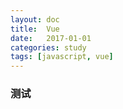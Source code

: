 ```yaml
---
layout: doc
title:  Vue
date:   2017-01-01
categories: study
tags: [javascript, vue]
---
```


### 测试